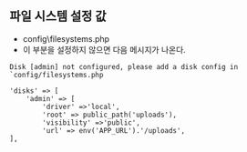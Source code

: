 ## 파일 시스템 설정 값
- config\filesystems.php
- 이 부분을 설정하지 않으면 다음 메시지가 나온다.
```
Disk [admin] not configured, please add a disk config in `config/filesystems.php
```

```
'disks' => [
    'admin' => [
        'driver' =>'local',
        'root' => public_path('uploads'),
        'visibility' =>'public',
        'url' => env('APP_URL').'/uploads',
],
```
